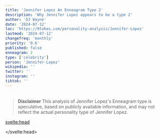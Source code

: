 ```yaml
---
title: 'Jennifer Lopez An Enneagram Type 2'
description: 'Why Jennifer Lopez appears to be a type 2'
author: 'DJ Wayne'
date: '2024-07-12'
loc: 'https://9takes.com/personality-analysis/Jennifer-Lopez'
lastmod: '2024-07-12'
changefreq: 'monthly'
priority: '0.6'
published: false
enneagram: 2
type: ['celebrity']
person: 'Jennifer-Lopez'
wikipedia: ''
twitter: ''
instagram: ''
tiktok: ''
---
```


<!--
    childhood and upbringing
    first big success
    style habits and quirks that relate to their personality type
    stressful moments in their life and how they handled them
    comfort- moments in their life where they are doing well and killing it
-->
<!-- // keywords:  -->

<script>
	// import  PopCard  from "$lib/components/atoms/PopCard.svelte";
import BlogPurpose from '$lib/components/blog/BlogPurpose.svelte'
</script>

<div
	style="display: flex;
    justify-content: center;
    margin: 1rem 0;
	"
>
	<!-- <PopCard
		image={`/types/2s/${'Jennifer-Lopez'}.webp`}
		enneagramType={2}
		showIcon={false}
		displayText="Jennifer Lopez"
		subtext=""
	/> -->
</div>

> **Disclaimer** This analysis of Jennifer Lopez's Enneagram type is speculative, based on publicly available information, and may not reflect the actual personality type of Jennifer Lopez.

<p class="firstLetter"></p>

<svelte:head>

<script type="application/ld+json">

</script>

</svelte:head>

<style lang="scss"></style>
